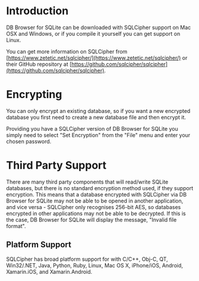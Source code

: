 # Introduction

DB Browser for SQLite can be downloaded with SQLCipher support on Mac OSX and Windows, or if you compile it yourself you can get support on Linux. 

You can get more information on SQLCipher from [https://www.zetetic.net/sqlcipher/](https://www.zetetic.net/sqlcipher/) or their GitHub repository at [https://github.com/sqlcipher/sqlcipher](https://github.com/sqlcipher/sqlcipher).

# Encrypting

You can only encrypt an existing database, so if you want a new encrypted database you first need to create a new database file and then encrypt it.

Providing you have a SQLCipher version of DB Browser for SQLite you simply need to select "Set Encryption" from the "File" menu and enter your chosen password.

# Third Party Support

There are many third party components that will read/write SQLite databases, but there is no standard encryption method used, if they support encryption.  This means that a database encrypted with SQLCipher via DB Browser for SQLite may not be able to be opened in another application, and vice versa - SQLCipher only recognises 256-bit AES, so databases encrypted in other applications may not be able to be decrypted.  If this is the case, DB Browser for SQLite will display the message, "Invalid file format".

## Platform Support

SQLCipher has broad platform support for with C/C++, Obj-C, QT, Win32/.NET, Java, Python, Ruby, Linux, Mac OS X, iPhone/iOS, Android, Xamarin.iOS, and Xamarin.Android. 